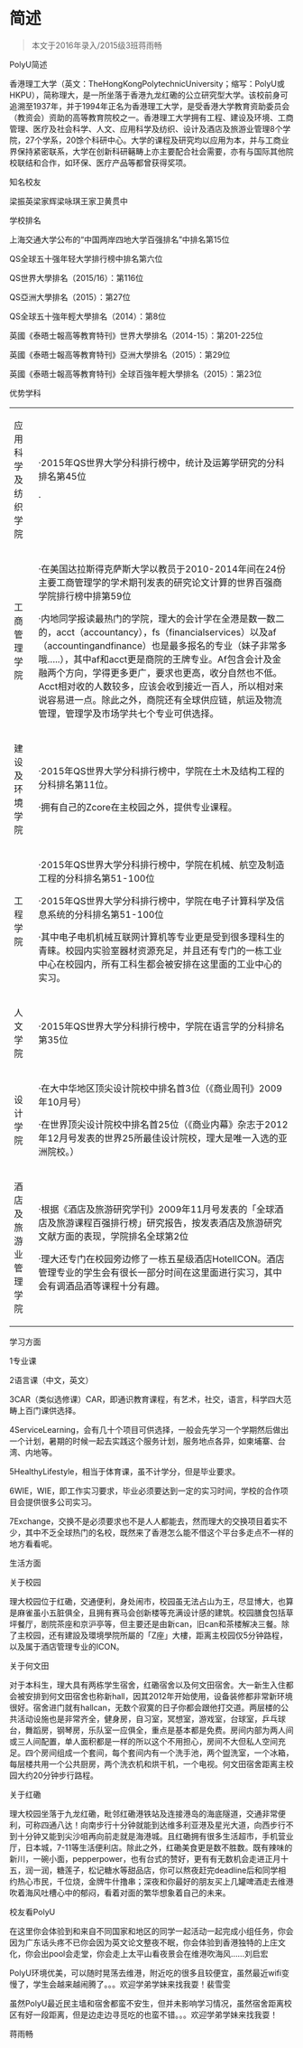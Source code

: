 
# 简述  

> 本文于2016年录入/2015级3班蒋雨畅  

PolyU简述

香港理工大学（英文：TheHongKongPolytechnicUniversity；缩写：PolyU或HKPU），简称理大，是一所坐落于香港九龙红磡的公立研究型大学。该校前身可追溯至1937年，并于1994年正名为香港理工大学，是受香港大学教育资助委员会（教资会）资助的高等教育院校之一。香港理工大学拥有工程、建设及环境、工商管理、医疗及社会科学、人文、应用科学及纺织、设计及酒店及旅游业管理8个学院，27个学系，20馀个科研中心。大学的课程及研究均以应用为本，并与工商业界保持紧密联系，大学在创新科研簵畴上亦主要配合社会需要，亦有与国际其他院校联结和合作，如环保、医疗产品等都曾获得奖项。



知名校友

梁振英梁家辉梁咏琪王家卫黄贯中



学校排名

上海交通大学公布的“中国两岸四地大学百强排名”中排名第15位

QS全球五十强年轻大学排行榜中排名第六位

QS世界大學排名（2015/16）：第116位

QS亞洲大學排名（2015）：第27位

QS全球五十強年輕大學排名（2014）：第8位

英國《泰晤士報高等教育特刊》世界大學排名（2014-15）：第201-225位

英國《泰晤士報高等教育特刊》亞洲大學排名（2015）：第29位

英國《泰晤士報高等教育特刊》全球百強年輕大學排名（2015）：第23位



优势学科

<table><tbody><tr><td>

应用科学及纺织学院

</td><td>

·2015年QS世界大学分科排行榜中，统计及运筹学研究的分科排名第45位

·

</td></tr><tr><td>

工商管理学院

</td><td>

·在美国达拉斯得克萨斯大学以教员于2010-2014年间在24份主要工商管理学的学术期刊发表的研究论文计算的世界百强商学院排行榜中排第59位

·内地同学报读最热门的学院，理大的会计学在全港是数一数二的，acct（accountancy），fs（financialservices）以及af（accountingandfinance）也是最多报名的专业（妹子非常多哦…..），其中af和acct更是商院的王牌专业。Af包含会计及金融两个方向，学得更多更广，要求也更高，收分自然也不低。Acct相对收的人数较多，应该会收到接近一百人，所以相对来说容易进一点。除此之外，商院还有全球供应链，航运及物流管理，管理学及市场学共七个专业可供选择。



</td></tr><tr><td>

建设及环境学院

</td><td>

·2015年QS世界大学分科排行榜中，学院在土木及结构工程的分科排名第11位。

·拥有自己的Zcore在主校园之外，提供专业课程。

</td></tr><tr><td>

工程学院

</td><td>

·2015年QS世界大学分科排行榜中，学院在机械、航空及制造工程的分科排名第51-100位

·2015年QS世界大学分科排行榜中，学院在电子计算科学及信息系统的分科排名第51-100位

·其中电子电机机械互联网计算机等专业更是受到很多理科生的青睐。校园内实验室器材资源充足，并且还有专门的一栋工业中心在校园内，所有工科生都会被安排在这里面的工业中心的实习。

</td></tr><tr><td>

人文学院

</td><td>

·2015年QS世界大学分科排行榜中，学院在语言学的分科排名第35位

</td></tr><tr><td>

设计学院

</td><td>

·在大中华地区顶尖设计院校中排名首3位（《商业周刊》2009年10月号）

·在世界顶尖设计院校中排名首25位（《商业内幕》杂志于2012年12月号发表的世界25所最佳设计院校，理大是唯一入选的亚洲院校。）

</td></tr><tr><td>

酒店及旅游业管理学院

</td><td>

·根据《酒店及旅游研究学刊》2009年11月号发表的「全球酒店及旅游课程百强排行榜」研究报告，按发表酒店及旅游研究文献方面的表现，学院排名全球第2位

·理大还专门在校园旁边修了一栋五星级酒店HotelICON。酒店管理专业的学生会有很长一部分时间在这里面进行实习，其中会有调酒品酒等课程十分有趣。

</td></tr></tbody></table>

学习方面

1专业课

2语言课（中文，英文）

3CAR（类似选修课）CAR，即通识教育课程，有艺术，社交，语言，科学四大范畴上百门课供选择。

4ServiceLearning，会有几十个项目可供选择，一般会先学习一个学期然后做出一个计划，暑期的时候一起去实践这个服务计划，服务地点各异，如柬埔寨、台湾、内地等。

5HealthyLifestyle，相当于体育课，虽不计学分，但是毕业要求。

6WIE，WIE，即工作实习要求，毕业必须要达到一定的实习时间，学校的合作项目会提供很多公司实习。

7Exchange，交换不是必须要求也不是人人都能去，然而理大的交换项目着实不少，其中不乏全球热门的名校，既然来了香港怎么能不借这个平台多走点不一样的地方看看呢。



生活方面

关于校园

理大校园位于红磡，交通便利，身处闹市，校园虽无法占山为王，尽显博大，也算是麻雀虽小五脏俱全，且拥有赛马会创新楼等充满设计感的建筑。校园膳食包括草坪餐厅，剧院茶座和京沪亭等，但主要还是由新can，旧can和茶楼解决三餐。除了主校园，还有建設及環境學院所屬的「Z座」大樓，距离主校园仅5分钟路程，以及属于酒店管理专业的ICON。

关于何文田

对于本科生，理大具有两栋学生宿舍，红磡宿舍以及何文田宿舍。大一新生入住都会被安排到何文田宿舍也称新hall，因其2012年开始使用，设备装修都非常新环境很好。宿舍进门就有hallcan，无数个寂寞的日子你都会跟他打交道。两层楼的公共活动设施也是非常齐全，健身房，自习室，冥想室，游戏室，台球室，乒乓球台，舞蹈房，钢琴房，乐队室一应俱全，重点是基本都是免费。房间内部为两人间或三人间配置，单人面积都是一样的所以这个不用担心，房间不大但私人空间充足。四个房间组成一个套间，每个套间内有一个洗手池，两个盥洗室，一个冰箱，每层楼共用一个公共厨房，两个洗衣机和烘干机，一个电视。何文田宿舍距离主校园大约20分钟步行路程。

关于红磡

理大校园坐落于九龙红磡，毗邻红磡港铁站及连接港岛的海底隧道，交通非常便利，可称四通八达！向南步行十分钟就能到达维多利亚港及星光大道，向西步行不到十分钟又能到尖沙咀再向前走就是海港城。且红磡拥有很多生活超市，手机营业厅，日本城，7-11等生活便利店。除此之外，红磡美食更是数不胜数。既有辣味的新川，一碗小面，pepperpower，也有台式的赞好，更有有无数机会走进正月十五，润一润，糖莲子，松记糖水等甜品店，你可以熬夜赶完deadline后和同学相约热心市民，千位烧，金牌牛什撸串；深夜和你最好的朋友买上几罐啤酒走去维港吹着海风吐槽心中的郁闷，看着对面的繁华想象着自己的未来。



校友看PolyU

在这里你会体验到和来自不同国家和地区的同学一起活动一起完成小组任务，你会因为广东话头疼不已你会因为英文论文整夜不眠，你会体验到香港独特的上庄文化，你会出pool会走堂，你会走上太平山看夜景会在维港吹海风……刘启宏

PolyU环境优美，可以随时晃荡去维港，附近吃的很多且较便宜，虽然最近wifi变慢了，学生会越来越闹腾了。。。欢迎学弟学妹来找我耍！裴雪雯

虽然PolyU最近民主墙和宿舍都蛮不安生，但并未影响学习情况，虽然宿舍距离校区有好一段距离，但是边走边寻觅吃的也蛮不错。。。欢迎学弟学妹来找我耍！

蒋雨畅



